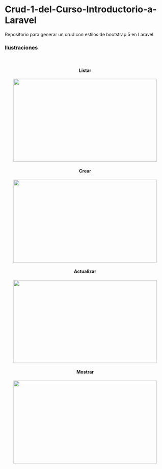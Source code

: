 # Crud-1-del-Curso-Introductorio-a-Laravel
Repositorio para generar un crud con estilos de bootstrap 5 en Laravel

<h3>Ilustraciones</h3>
<br />
<h4 align="center"> Listar </h4>
<p align="center"><img src="https://i.postimg.cc/XqVxhx3v/listado.png" width="450" height="260"></p>
<h4 align="center"> Crear </h4>
<p align="center"><img src="https://i.postimg.cc/JnCp3M2Z/crear.png" width="450" height="260"></p>
<h4 align="center"> Actualizar </h4>
<p align="center"><img src="https://i.postimg.cc/25ZHBV2C/actualizar.png" width="450" height="260"></p>
<h4 align="center"> Mostrar </h4>
<p align="center"><img src="https://i.postimg.cc/d1R44pbX/mostrar.png" width="450" height="260"></p>